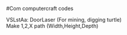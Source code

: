 #Com computercraft codes

VSLstAa: DoorLaser (For mining, digging turtle) <br>
Make 1,2,X path (Width,Height,Depth)
